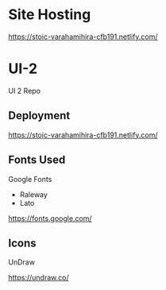 # Site Hosting
https://stoic-varahamihira-cfb191.netlify.com/

# UI-2
UI 2 Repo

## Deployment
https://stoic-varahamihira-cfb191.netlify.com/

## Fonts Used

Google Fonts
- Raleway
- Lato

https://fonts.google.com/

## Icons

UnDraw

https://undraw.co/
